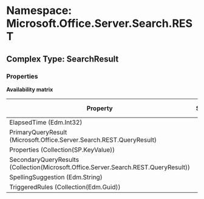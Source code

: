 # Namespace: Microsoft.Office.Server.Search.REST

## Complex Type: SearchResult

### Properties

**Availability matrix**

Property | SPO | SP 2019 | SP 2016 | SP 2013
----------|:---:|:-------:|:-------:|:-------
ElapsedTime (Edm.Int32) | ✅ | ✅ | ✅ | ✅
PrimaryQueryResult (Microsoft.Office.Server.Search.REST.QueryResult) | ✅ | ✅ | ✅ | ✅
Properties (Collection(SP.KeyValue)) | ✅ | ✅ | ✅ | ✅
SecondaryQueryResults (Collection(Microsoft.Office.Server.Search.REST.QueryResult)) | ✅ | ✅ | ✅ | ✅
SpellingSuggestion (Edm.String) | ✅ | ✅ | ✅ | ✅
TriggeredRules (Collection(Edm.Guid)) | ✅ | ✅ | ✅ | ✅